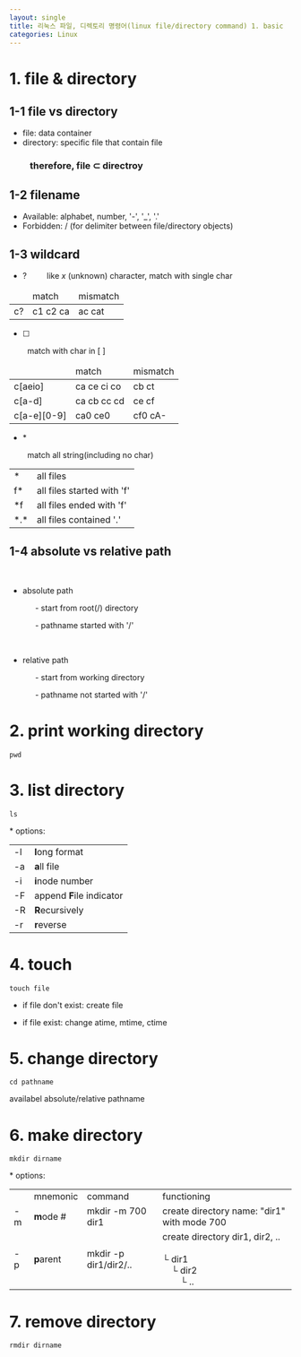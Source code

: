 ```yaml
---
layout: single
title: 리눅스 파일, 디렉토리 명령어(linux file/directory command) 1. basic
categories: Linux
---
```

# 1. file & directory

## 1-1 file vs directory

* file: data container
* directory: specific file that contain file

### &emsp;&emsp; therefore, **file $\subset$ directroy**

## 1-2 filename

* Available: alphabet, number, '-', '_', '.'
* Forbidden: / (for delimiter between file/directory objects)

## 1-3 wildcard

* ?
&emsp;&emsp; like $x$ (unknown) character, match with single char

<center>
    <table>
        <thead>
            <tr>
                <td>&emsp;</td>
                <td>match</td>
                <td>mismatch</td>
            </tr>
        </thead>
        <tbody>
            <tr>
                <td>c?</td>
                <td>c1  c2  ca</td>
                <td>ac  cat</td>
            </tr>
        </tbody>
    </table>
</center>

* [ ]
  
&emsp;&emsp; match with char in \[ \]

<center>
    <table>
        <thead>
            <tr>
                <td>&emsp;</td>
                <td>match</td>
                <td>mismatch</td>
            </tr>
        </thead>
        <tbody>
            <tr>
                <td>c[aeio]</td>
                <td>ca  ce  ci  co</td>
                <td>cb  ct</td>
            </tr>
            <tr>
                <td>c[a-d]</td>
                <td>ca  cb  cc  cd</td>
                <td>ce  cf</td>
            </tr>
            <tr>
                <td>c[a-e][0-9]</td>
                <td>ca0  ce0</td>
                <td>cf0  cA-</td>
            </tr>
        </tbody>
    </table>
</center>

* \*
  
&emsp;&emsp; match all string(including no char) 

<center>
    <table>
        <tbody>
            <tr>
                <td>*</td>
                <td>all files</td>
            </tr>
            <tr>
                <td>f*</td>
                <td>all files started with 'f'</td>
            </tr>
            <tr>
                <td>*f</td>
                <td>all files ended with 'f'</td>
            </tr>
            <tr>
                <td>*.*</td>
                <td>all files contained '.'</td>
            </tr>
        </tbody>
    </table>
</center>

## 1-4 absolute vs relative path

<br>

* absolute path

&emsp;&emsp;&emsp; - start from root(/) directory

&emsp;&emsp;&emsp; - pathname started with '/'

<br>

* relative path

&emsp;&emsp;&emsp; - start from working directory

&emsp;&emsp;&emsp; - pathname not started with '/'

# 2. **p**rint **w**orking **d**irectory

```console
pwd
```

# 3. **l**i**s**t directory

```console
ls
```

\* options:

<center>
<table>
    <tr>
        <td>-l</td>
        <td><b>l</b>ong format</td>
    </tr>
    <tr>
        <td>-a</td>
        <td><b>a</b>ll file</td>
    </tr>
    <tr>
        <td>-i</td>
        <td><b>i</b>node number</td>
    </tr>
    <tr>
        <td>-F</td>
        <td>append <b>F</b>ile indicator</td>
    </tr>
    <tr>
        <td>-R</td>
        <td><b>R</b>ecursively</td>
    </tr>
    <tr>
        <td>-r</td>
        <td><b>r</b>everse</td>
    </tr>
</table>
</center>

# 4. **touch**

```console
touch file
```

* if file don't exist: create file

* if file exist: change atime, mtime, ctime

# 5. **c**hange **d**irectory

```console
cd pathname
```

availabel absolute/relative pathname

# 6. **m**a**k**e **dir**ectory

```console
mkdir dirname
```

\* options:

<center>
<table>
    <th>
        <td>mnemonic</td>
        <td>command</td>
        <td>functioning</td>
    </th>
    <tr>
        <td>-m</td>
        <td><b>m</b>ode #</td>
        <td>mkdir -m 700 dir1</td>
        <td>create directory name: "dir1" with mode 700</td>
    </tr>
    <tr>
        <td>-p</td>
        <td><b>p</b>arent</td>
        <td>mkdir -p dir1/dir2/..</td>
        <td>create directory dir1, dir2, ..<br><br>
        └ dir1<br>
        &emsp;└ dir2<br>
        &emsp;&emsp;└ ..<br>
        </td>
    </tr>
</table>
</center>

# 7. **r**e**m**ove **dir**ectory

```console
rmdir dirname
```